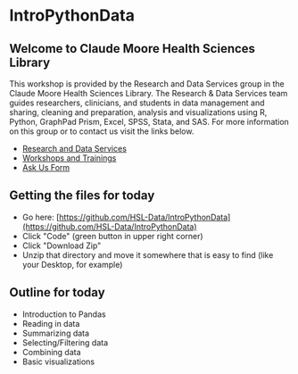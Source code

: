 # IntroPythonData

## Welcome to Claude Moore Health Sciences Library
This workshop is provided by the Research and Data Services group in the Claude Moore Health Sciences Library. The Research & Data Services team guides researchers, clinicians, and students in data management and sharing, cleaning and preparation, analysis and visualizations using R, Python, GraphPad Prism, Excel, SPSS, Stata, and SAS. For more information on this group or to contact us visit the links below.

- [Research and Data Services](https://guides.hsl.virginia.edu/c.php?g=866544)
- [Workshops and Trainings](https://guides.hsl.virginia.edu/data/workshops)
- [Ask Us Form](https://guides.hsl.virginia.edu/consultation-request)


## Getting the files for today
- Go here: [https://github.com/HSL-Data/IntroPythonData](https://github.com/HSL-Data/IntroPythonData)
- Click "Code" (green button in upper right corner)
- Click "Download Zip"
- Unzip that directory and move it somewhere that is easy to find (like your Desktop, for example)

## Outline for today
- Introduction to Pandas
- Reading in data
- Summarizing data
- Selecting/Filtering data
- Combining data
- Basic visualizations 
